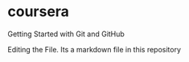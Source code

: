 # coursera
Getting Started with Git and GitHub

Editing the File.
Its a markdown file in this repository

